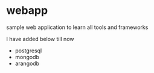 # webapp
sample web application to learn all tools and frameworks

I have added below till now

- postgresql
- mongodb
- arangodb